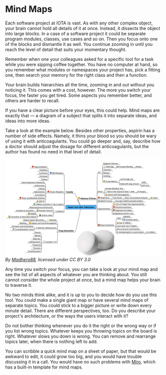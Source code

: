 # Mind Maps

Each software project at IOTA is vast. As with any other complex object, your brain cannot hold all details of it at once. Instead, it dissects the object into large blocks. In a case of a software project it could be separate program modules, classes, use cases and so on. Then you focus onto one of the blocks and dismantle it as well. You continue zooming in until you reach the level of detail that suits your momentary thought.

Remember when one your colleagues asked for a specific tool for a task while you were sipping coffee together. You have no computer at hand, so you remember what modules or namespaces your project has, pick a fitting one, then search your memory for the right class and then a function.

Your brain builds hierarchies all the time, zooming in and out without you noticing it. This comes with a cost, however. The more you switch your focus, the faster you get tired. Some aspects you remember better, and others are harder to recall.

If you have a clear picture before your eyes, this could help. Mind maps are exactly that — a diagram of a subject that splits it into separate ideas, and ideas into more ideas.

Take a look at the example below. Besides other properties, aspirin has a number of side effects. Namely, it thins your blood so you should be wary of using it with anticoagulants. You could go deeper and, say, describe how a doctor should adjust the dosage for different anticoagulants, but the author has found no need in that level of detail.

[![An example of a mind map about aspirin.](../../../static/img/for_devs/toolbox/aspirin_mind_map.png "Click to see the full-size image.")](../../../static/img/for_devs/toolbox/aspirin_mind_map.png)
*By [Madhero88](https://en.wikipedia.org/wiki/User:Madhero88), licensed under CC BY 3.0*

Any time you switch your focus, you can take a look at your mind map and see the list of all aspects of whatever you are thinking about. You still cannot consider the whole project at once, but a mind map helps your brain to traverse it. 

No two minds think alike, and it is up to you to decide how do you use this tool. You could make a single giant map or have several mind maps of separate topics. You could stick to a bigger picture or write down every minute detail. There are different perspectives, too. Do you describe your project's architecture, or the ways the users interact with it?

Do not bother thinking whenever you do it the right or the wrong way or if you list wrong topics. Whatever keeps you throwing topics on the board is right. Whatever slows you down is wrong. You can remove and rearrange topics later, when there is nothing left to add.

You can scribble a quick mind map on a sheet of paper, but that would be awkward to edit, it could grow too big, and you would have trouble discussing it in a call. You would have no such problems with [Miro](https://miro.com), which has a built-in template for mind maps.